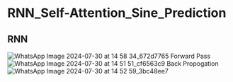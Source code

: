 # RNN_Self-Attention_Sine_Prediction
## RNN 
![WhatsApp Image 2024-07-30 at 14 58 34_672d7765](https://github.com/user-attachments/assets/15d46a1d-0f1a-4e21-9f9e-79f456bf2bc4)
Forward Pass
![WhatsApp Image 2024-07-30 at 14 51 51_cf6563c9](https://github.com/user-attachments/assets/0eb13dbb-1c5e-46f1-95ea-77664271c63e)
Back Propogation 
![WhatsApp Image 2024-07-30 at 14 52 59_3bc48ee7](https://github.com/user-attachments/assets/b653475b-b8c2-4b47-870b-b470a3ebe9a6)

